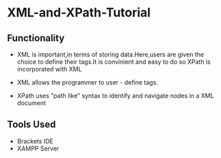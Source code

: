 # XML-and-XPath-Tutorial

## Functionality

- XML is important,in terms of storing data.Here,users are given the choice to define their tags.It is convinient and easy to do so
XPath is incorporated with XML 

- XML allows the programmer to user - define tags.

- XPath uses "path like" syntax to identify and navigate nodes in a XML document 

## Tools Used

- Brackets IDE
- XAMPP Server

